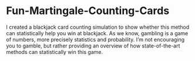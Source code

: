 # Fun-Martingale-Counting-Cards
I created a blackjack card counting simulation to show whether this method can statistically help you win at blackjack. As we know, gambling is a game of numbers, more precisely statistics and probability. I’m not encouraging you to gamble, but rather providing an overview of how state-of-the-art methods can statistically win this game.
